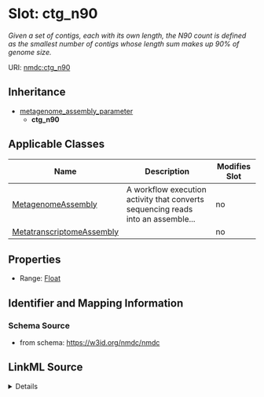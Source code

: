 # Slot: ctg_n90


_Given a set of contigs, each with its own length, the N90 count is defined as the smallest number of contigs whose length sum makes up 90% of genome size._



URI: [nmdc:ctg_n90](https://w3id.org/nmdc/ctg_n90)




## Inheritance

* [metagenome_assembly_parameter](metagenome_assembly_parameter.md)
    * **ctg_n90**





## Applicable Classes

| Name | Description | Modifies Slot |
| --- | --- | --- |
[MetagenomeAssembly](MetagenomeAssembly.md) | A workflow execution activity that converts sequencing reads into an assemble... |  no  |
[MetatranscriptomeAssembly](MetatranscriptomeAssembly.md) |  |  no  |







## Properties

* Range: [Float](Float.md)





## Identifier and Mapping Information







### Schema Source


* from schema: https://w3id.org/nmdc/nmdc




## LinkML Source

<details>
```yaml
name: ctg_n90
description: Given a set of contigs, each with its own length, the N90 count is defined
  as the smallest number of contigs whose length sum makes up 90% of genome size.
from_schema: https://w3id.org/nmdc/nmdc
rank: 1000
is_a: metagenome_assembly_parameter
alias: ctg_n90
domain_of:
- MetagenomeAssembly
- MetatranscriptomeAssembly
range: float

```
</details>